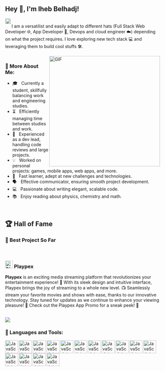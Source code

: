 ## Hey 👋, I'm Iheb Belhadj!
<a href='https://www.linkedin.com/in/iheb-belhaj'><img align='left' alt="linkedin" src="https://raw.githubusercontent.com/rahul-jha98/rahul-jha98/561d474902b59c7429ec22bb73e225696c27b202/assets/linkedin.svg" height='18px'/></a>

<br/>
I am a versatilist and easily adapt to different hats (Full Stack Web Developer 🌐, App Developer 📱, Devops and cloud engineer ☁️) depending on what the project requires. I love exploring new tech stack 💻 and leveraging them to build cool stuffs 🛠️. 
<br/>
<br/>

<img align="right" alt="GIF" src="https://raw.githubusercontent.com/rahul-jha98/rahul-jha98/main/techstack.gif" width="360px"/>

### 🧐 More About Me:

- 🎓 &nbsp; Currently a student, skillfully balancing work and engineering studies.
- ⏳  &nbsp;  Efficiently managing time between studies and work.
- 💼 &nbsp; Experienced as a dev lead, handling code reviews and large projects.
- 💡 &nbsp; Worked on personal projects: games, mobile apps, web apps, and more.
- 🚀 &nbsp; Fast learner, adept at new challenges and technologies.
- 🗣️ &nbsp; Effective communicator, ensuring smooth project development.
- 💻 &nbsp; Passionate about writing elegant, scalable code.
- 📚 &nbsp; Enjoy reading about physics, chemistry and math.

<br>

## 🏆 Hall of Fame

### 🌟   Best Project So Far

<br>

### <img src="https://i.ibb.co/wSwD1nB/logo-1.png" alt="Playpex logo" width="25"/> Playpex


**Playpex** is an exciting media streaming platform that revolutionizes your entertainment experience! 🚀 With its sleek design and intuitive interface, Playpex brings the joy of streaming to a whole new level. 📺 Seamlessly stream your favorite movies and shows with ease, thanks to our innovative technology. Stay tuned for updates as we continue to enhance your viewing pleasure! 🌟 Check out the Playpex App Promo for a sneak peek! 🎉

<br>


<a target="_blank" href="https://www.youtube.com/watch?v=mj4EjDdVXTo">
  <img src="https://lh3.googleusercontent.com/fife/ALs6j_F4HTHgkJP8ZGHWvr_ZVBSp5mJIAqxM4FZYs0lntlLTz_fSOKHJf5YNyQMMrgBBLMDrMjilq1rm52AvDELuYlRYWg4azJ3j-QHABydFMGVyB5D4nD8DJ5qh1Na9OFoKtUjB4b8mQ-y142StzuFiof6OOV9jO8XWfChyszdKOn3sam-KrlMtU4hmkr51QHbGfXqKpgew-nGEBz9eTGbnc0QkSsZyjj0RK1NsGLxIowu7HwiO-ZHDb0VXYYNzGbjle2WqzoNIFH3vA7G9NUxP80td7_GsNxRZwcMpWMid09cC8i_EmxTq04vXRCg-SApkhdjg6g0c1dQ1_Tp4mYsEL_1cCQVy8xjOxQLi0B07LfcCBzvLcL3qAGL_lkQPB6BrXhCfhEHjNNun_z56tLBRFoJBOY_cUnIY-KSWcDrbNKcW9M96v0HUhw9DpViF4f9JgwDOr0YDVjFnCgMj7v0IzqaiFzkvBDmjClSrxxUIBBze7Y9N_5haKAoH5UbqtJD56BM15evfkd93fA4OOgBzy6CeS5m9klX-85gUFS8L8Wm9yyB6G-SUTw3KYy7gVNTRZ1TArL4o8VF237m-JkOpki4mhS5j9mNIJVRkHijLFVRk9HUILYHZxqza3OSvHrv9B8pisIy7VYRS4GOjtLkU42_o6DMXGU5-oEV72pi5gIiVXFL4oy8iJiY1p7-TocarI75oehjAciVxGhgkzSwp1u8dlej8f7HasJL-29VkJBm8umAs0l6CozwcgcqoYW90zhPVVkF3jwi16M9S4NpMAlQt9o0y00wU7FF5sXaa_WcMV1poC4genUHe9EkBwG3jRp2dcgbPXvJC4_E8fwkXOL4hSNDhf3MyqIMRDXQ8Tuu1YDbGesi4G2mpwixkIaHe-1lncgFfQyYhbDYaWLA1ALIxHZ2LVik-k9P0GEcEhu_sNkU8V4DBep2H5nhUB7mZgJkNEsq1JSD5zY6ysOWQENXWKZ2puYm0Lv1pv4o_NDr14sm4x5ctawbRIM7UM2cEioVDA5BcUMB-oWutJWRXjI8dAVayyS5beWh1IccafSYZXwPLmbSsZzodLgOgacpmJqcnKvLAlyym7FlO7X-3entq9NsBumpFceK0LoR83GrIce0rVsgrrAXLd5gyGngM3QYBo_mlNVmeo07WilS9-NtddO9SMzTfwOZ4gKK0JSit3f9CVKgw6qzDokTrvrnnNH5FrV0cAPUMTmu1z_kRzIKArv6TwBwxye_bQ2yfmU2t3Vxabr-UmIdM_1OGeogd1UZqgITPQIiRD_I13onF9Xq8u7mNbGJnvmOAE8x6igjfUdAftsk9FezFrwtJUsce5NaIrLYIQWyrum_5HI7e4ilwcc7SpCmCVXErNBRYAjlinACnwrq34Wlq0_6gzs_vZkGn8nv9n6LJGJtXZHVWxcf0QR4q4qiKDR3a2Cc5IdXAvjjoXGZCALaB8EC5Kecx6HOY73ZgUgzbNw2_y8HEpDmbSBHNL0xsx5rAqyuP-WTKSrterbQQsRoPu61uIJQTVJ7JXtQvTvqOBCGof-t1ElEN6Hf3g3xv7HcrS_ei0kfaITt2jixfuIbebfwDlvpi2P9OtxvQHrLZ9TtroVU"/>
</a> 


### 🔨 Languages and Tools:


<img align="left" alt="JavaScript" height ="42px"  src="https://i.ibb.co/JQH4ppg/Type-Script.png">
<img align="left" alt="JavaScript" height ="42px"  src="https://i.ibb.co/BwZx9Y2/Vue-js.png">
<img align="left" alt="JavaScript" height ="42px"  src="https://i.ibb.co/4tTQSGk/Angular.png">
<img align="left" alt="JavaScript" height ="42px"  src="https://i.ibb.co/VNVsBQn/React.png">
<img align="left" alt="JavaScript" height ="42px"  src="https://i.ibb.co/3kV9Dr1/Node-js.png">
<img align="left" alt="JavaScript" height ="42px"  src="https://i.ibb.co/SwBjz7Y/Spring.png">
<img align="left" alt="JavaScript" height ="42px"  src="https://i.ibb.co/Ksdt3X1/NET.png">
<img align="left" alt="JavaScript" height ="42px"  src="https://i.ibb.co/mG8WFJW/Symfony.png">
<img align="left" alt="JavaScript" height ="42px"  src="https://i.ibb.co/T02F3Zs/Laravel.png">
<img align="left" alt="JavaScript" height ="42px"  src="https://i.ibb.co/Hr2S6hC/MySQL.png">
<img align="left" alt="JavaScript" height ="42px"  src="https://i.ibb.co/23hmPVN/MongoDB.png">
<img align="left" alt="JavaScript" height ="42px"  src="https://i.ibb.co/rcBRcs8/Postgres-SQL.png"> 
<img align="left" alt="JavaScript" height ="42px"  src="https://i.ibb.co/gzf2mS7/Docker.png">
<img align="left" alt="JavaScript" height ="42px"  src="https://i.ibb.co/JHzRCq8/Unity.png">
<img align="left" alt="JavaScript" height ="42px"  src="https://i.ibb.co/YD3sSrV/Sass.png">


<br>
